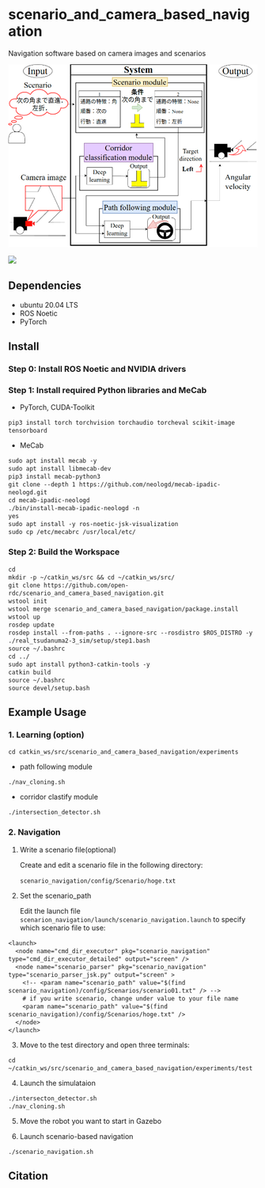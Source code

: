 # scenario_and_camera_based_navigation

Navigation software based on camera images and scenarios

<img src="data/source/system.png">

[![](http://img.youtube.com/vi/TRf29iPAUFY/default.jpg)](https://www.youtube.com/watch?v=TRf29iPAUFY)

## Dependencies 
- ubuntu 20.04 LTS
- ROS Noetic
- PyTorch

## Install 

### Step 0: Install ROS Noetic and NVIDIA drivers

### Step 1: Install required Python libraries and MeCab
- PyTorch, CUDA-Toolkit 
```
pip3 install torch torchvision torchaudio torcheval scikit-image tensorboard 
``` 

- MeCab 
``` 
sudo apt install mecab -y 
sudo apt install libmecab-dev
pip3 install mecab-python3
git clone --depth 1 https://github.com/neologd/mecab-ipadic-neologd.git
cd mecab-ipadic-neologd
./bin/install-mecab-ipadic-neologd -n
yes
sudo apt install -y ros-noetic-jsk-visualization
sudo cp /etc/mecabrc /usr/local/etc/
``` 

### Step 2: Build the Workspace
```
cd
mkdir -p ~/catkin_ws/src && cd ~/catkin_ws/src/
git clone https://github.com/open-rdc/scenario_and_camera_based_navigation.git
wstool init
wstool merge scenario_and_camera_based_navigation/package.install
wstool up
rosdep update
rosdep install --from-paths . --ignore-src --rosdistro $ROS_DISTRO -y
./real_tsudanuma2-3_sim/setup/step1.bash
source ~/.bashrc
cd ../
sudo apt install python3-catkin-tools -y
catkin build
source ~/.bashrc
source devel/setup.bash
```

## Example Usage
### 1. Learning (option)
```
cd catkin_ws/src/scenario_and_camera_based_navigation/experiments
```
-  path following module
```
./nav_cloning.sh
``` 
- corridor clastify module 
```
./intersection_detector.sh
```
### 2. Navigation
1. Write a scenario file(optional) 

   Create and edit a scenario file in the following directory:

    `scenario_navigation/config/Scenario/hoge.txt`

2. Set the scenario_path 


   Edit the launch file `scenarion_navigation/launch/scenario_navigation.launch`
    to specify which scenario file to use:

```scenarion_navigation/launch/scenario_navigation.launch 
<launch>
  <node name="cmd_dir_executor" pkg="scenario_navigation" type="cmd_dir_executor_detailed" output="screen" />
  <node name="scenario_parser" pkg="scenario_navigation" type="scenario_parser_jsk.py" output="screen" >
    <!-- <param name="scenario_path" value="$(find scenario_navigation)/config/Scenarios/scenario01.txt" /> -->
    # if you write scenario, change under value to your file name
    <param name="scenario_path" value="$(find scenario_navigation)/config/Scenarios/hoge.txt" />
  </node>
</launch>
```
3. Move to the test directory and open three terminals: 
```
cd ~/catkin_ws/src/scenario_and_camera_based_navigation/experiments/test
```
4. Launch the simulataion
```
./intersecton_detector.sh
./nav_cloning.sh
```
5. Move the robot you want to start in Gazebo 

6. Launch scenario-based navigation
```
./scenario_navigation.sh
```
## Citation
